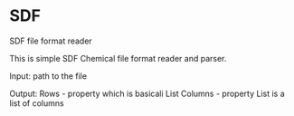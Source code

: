 SDF
===

SDF file format reader

This is simple SDF Chemical file format reader and parser.

Input: 
     path to the file

Output: 
     Rows - property which is basicali List
     Columns - property List is a list of columns
